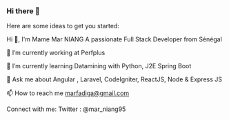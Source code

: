 ### Hi there 👋


Here are some ideas to get you started:

Hi 👋, I'm Mame Mar NIANG
A passionate Full Stack Developer from Sénégal

🔭 I’m currently working at Perfplus

🌱 I’m currently learning Datamining with Python, J2E Spring Boot

💬 Ask me about Angular , Laravel, CodeIgniter, ReactJS, Node & Express JS

📫 How to reach me marfadiga@gmail.com 

Connect with me:
Twitter : @mar_niang95
